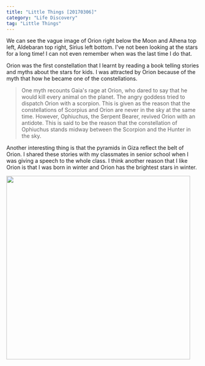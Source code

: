 ```yaml
---
title: "Little Things [20170306]"
category: "Life Discovery"
tag: "Little Things"
---
```


We can see the vague image of Orion right below the Moon and Alhena top left, Aldebaran top right, Sirius left bottom. I've not been looking at the stars for a long time! I can not even remember when was the last time I do that.

Orion was the first constellation that I learnt by reading a book telling stories and myths about the stars for kids. I was attracted by Orion because of the myth that how he became one of the constellations. 

> One myth recounts Gaia's rage at Orion, who dared to say that he would kill every animal on the planet. The angry goddess tried to dispatch Orion with a scorpion. This is given as the reason that the constellations of Scorpius and Orion are never in the sky at the same time. However, Ophiuchus, the Serpent Bearer, revived Orion with an antidote. This is said to be the reason that the constellation of Ophiuchus stands midway between the Scorpion and the Hunter in the sky.

Another interesting thing is that the pyramids in Giza reflect the belt of Orion. I shared these stories with my classmates in senior school when I was giving a speech to the whole class. I think another reason that I like Orion is that I was born in winter and Orion has the brightest stars in winter.

<img class="img-responsive center-block" src="https://raw.githubusercontent.com/joshua19881228/my_blogs/master/Life_Discovery/Little_Things/figures/20170306.jpg" alt="" width="480"/>